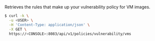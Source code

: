 Retrieves the rules that make up your vulnerability policy for VM images.

```bash
$ curl -k \
  -u <USER> \
  -H 'Content-Type: application/json' \
  -X GET \
  https://<CONSOLE>:8083/api/v1/policies/vulnerability/vms
```
